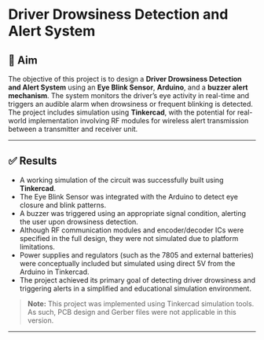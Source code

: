 # Driver Drowsiness Detection and Alert System

## 🧠 Aim

The objective of this project is to design a **Driver Drowsiness Detection and Alert System** using an **Eye Blink Sensor**, **Arduino**, and a **buzzer alert mechanism**. The system monitors the driver’s eye activity in real-time and triggers an audible alarm when drowsiness or frequent blinking is detected. The project includes simulation using **Tinkercad**, with the potential for real-world implementation involving RF modules for wireless alert transmission between a transmitter and receiver unit.

---

## ✅ Results

- A working simulation of the circuit was successfully built using **Tinkercad**.
- The Eye Blink Sensor was integrated with the Arduino to detect eye closure and blink patterns.
- A buzzer was triggered using an appropriate signal condition, alerting the user upon drowsiness detection.
- Although RF communication modules and encoder/decoder ICs were specified in the full design, they were not simulated due to platform limitations.
- Power supplies and regulators (such as the 7805 and external batteries) were conceptually included but simulated using direct 5V from the Arduino in Tinkercad.
- The project achieved its primary goal of detecting driver drowsiness and triggering alerts in a simplified and educational simulation environment.

> **Note:** This project was implemented using Tinkercad simulation tools. As such, PCB design and Gerber files were not applicable in this version.

---

